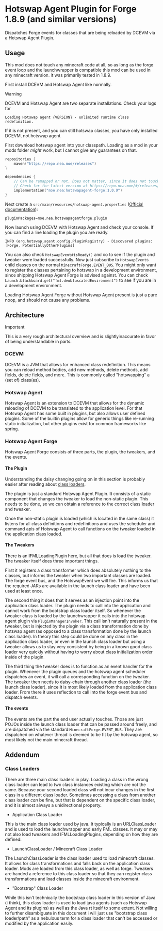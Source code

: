 # Hotswap Agent Plugin for Forge 1.8.9 (and similar versions)

Dispatches Forge events for classes that are being reloaded by DCEVM via a Hotswap Agent Plugin.

## Usage

This mod does not touch any minecraft code at all, so as long as the forge event loop and the launchwrapper is
compatible this mod can be used in any minecraft version. It was primarily tested in 1.8.9.

First install DCEVM and Hotswap Agent like normally.

> [!WARNING]
> DCEVM and Hotswap Agent are two separate installations.
> Check your logs for
> ```
> Loading Hotswap agent {VERSION} - unlimited runtime class redefinition.
> ```
> If it is not present, and you can still hotswap classes, you have only installed DCEVM, not hotswap agent.

First download hotswap agent into your classpath. Loading as a mod in your mods folder *might* work, but I cannot
give any guarantees on that.

```kts
repositories {
    maven("https://repo.nea.moe/releases")
}

dependencies {
    // Can be remapped or not. Does not matter, since it does not touch MC code
    // Check for the latest version at https://repo.nea.moe/#/releases/moe/nea/hotswapagent-forge
    implementation("moe.nea:hotswapagent-forge:1.0.0")
}
```

Next create a `src/main/resources/hotswap-agent.properties`
([Official documentation](http://hotswapagent.org/mydoc_configuration.html)):

```properties
pluginPackages=moe.nea.hotswapagentforge.plugin
```

Now launch using DCEVM with Hotswap Agent and check your console. If you can find a line loading the plugin you are
ready.

```
INFO (org.hotswap.agent.config.PluginRegistry) - Discovered plugins: [Forge, PotentiallyOtherPlugins]
```

You can also check `HotswapEvent#isReady()` and co to see if the plugin and tweaker were loaded successfully. Now just
subscribe to `HotswapEvent`s child classes on the normal `MinecraftForge.EVENT_BUS`. You might only want to register
the classes pertaining to hotswap in a development environment, since shipping Hotswap Agent Forge is advised against.
You can check `Launch.blackboard.get("fml.deobfuscatedEnvironment")` to see if you are in a development environment.

Loading Hotswap Agent Forge without Hotswap Agent present is just a pure noop, and should not cause any problems.

## Architecture

> [!IMPORTANT]
> This is a very rough architectural overview and is slightlyinaccurate in favor of being understandable in parts.

### DCEVM

DCEVM is a JVM that allows for enhanced class redefinition. This means you can reload method bodies, add new methods,
delete methods, add fields, delete fields, and more. This is commonly called "hotswapping" a (set of) class(es).

### Hotswap Agent

Hotswap Agent is an extension to DCEVM that allows for the dynamic reloading of DCEVM to be translated to the
application level. For that Hotswap Agent has some built in plugins, but also allows user defined plugins. Some of the
builtin plugins allow for generic things like re-running static initialization, but other plugins exist for common
frameworks like spring.

### Hotswap Agent Forge

Hotswap Agent Forge consists of three parts, the plugin, the tweakers, and the events.

#### The Plugin

Understanding the daisy changing going on in this section is probably easier after reading about
[class loaders](#class-loaders).

The plugin is just a standard Hotswap Agent Plugin. It consists of a static component that changes the tweaker to load
the non-static plugin. This needs to be done, so we can obtain a reference to the correct class loader and tweaker.

Once the non-static plugin is loaded (which is located in the same class) it listens for all class definitions and
redefinitions and uses the scheduler and command apis of Hotswap Agent to call functions on the tweaker loaded in the
application class loaded.

#### The Tweakers

There is an IFMLLoadingPlugin here, but all that does is load the tweaker. The tweaker itself does three important
things.

First it registers a class transformer which does absolutely nothing to the classes, but informs the tweaker when two
important classes are loaded. The forge event bus, and the HotswapEvent we will fire. This informs us that the required
JARs are available in the launch class loader and have been used at least once.

The second thing it does that it serves as an injection point into the application class loader. The plugin needs to
call into the application and cannot work from the bootstrap class loader itself. So whenever the tweaker class is
loaded by the launchwrapper it calls into the hotswap agent plugin via `PluginManagerInvoker`. This call isn't naturally
present in the tweaker, but is injected by the plugin via a class transformation done by hotswap agent (as opposed to a
class transformation done by the launch class loader).
In theory this step could be done on any class in the application class loader, or even in the launch class loader
but using a tweaker allows us to stay very consistent by being in a known good class loader very quickly without having
to worry about class initialization order inside of the plugin.

The third thing the tweaker does is to function as an event handler for the plugin. Whenever the plugin queues and the
hotswap agent scheduler dispatches an event, it will call a corresponding function on the tweaker. The tweaker then
needs to daisy-chain through another class loader (the launch class loader), since it is most likely loaded from the
application class loader. From there it uses reflection to call into the forge event bus and dispatch events.

#### The events

The events are the part the end user actually touches. Those are just POJOs inside the launch class loader that can be
passed around freely, and are dispatched via the standard `MinecraftForge.EVENT_BUS`. They are dispatched on whatever
thread is deemed to be fit by the hotswap agent, so most likely not the main minecraft thread.

## Addendum

### Class Loaders

There are three main class loaders in play. Loading a class in the wrong class loader can lead to two class instances
existing which are not the same. Because your second loaded class will not incur changes in the first class in a
different class loader. Sometimes accessing a class from another class loader *can* be fine, but that is dependent on
the specific class loader, and it is almost always a unidirectional property.

- Application Class Loader

This is the main class loader used by java. It typically is an URLClassLoader and is used to load the launchwrapper and
early FML classes. It may or may not also load tweakers and IFMLLoadingPlugins, depending on how they are defined.

- LaunchClassLoader / Minecraft Class Loader

The LaunchClassLoader is the class loader used to load minecraft classes. It allows for class transformations and falls
back on the application class loader. Mods are loaded from this class loader, as well as forge. Tweakers are handed a
reference to this class loader so that they can register class transformations and load classes inside the minecraft
environment.

- "Bootstrap" Class Loader

While this isn't technically the bootstrap class loader in this version of Java (i think), this class loader is used
to load java agents (such as Hotswap Agent and its plugins) as well as the Java rt itself to some extent. Not willing to
further disambiguate in this document i will just use "bootstrap class loader/path" as a nebulous term for a class
loader that can't be accessed or modified by the application easily.

